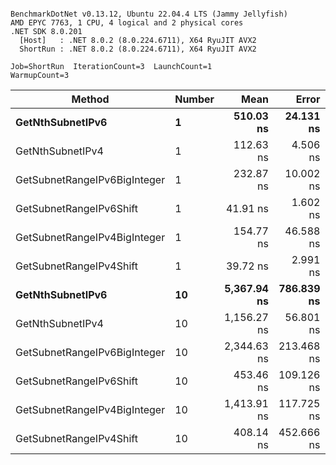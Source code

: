 ```

BenchmarkDotNet v0.13.12, Ubuntu 22.04.4 LTS (Jammy Jellyfish)
AMD EPYC 7763, 1 CPU, 4 logical and 2 physical cores
.NET SDK 8.0.201
  [Host]   : .NET 8.0.2 (8.0.224.6711), X64 RyuJIT AVX2
  ShortRun : .NET 8.0.2 (8.0.224.6711), X64 RyuJIT AVX2

Job=ShortRun  IterationCount=3  LaunchCount=1  
WarmupCount=3  

```
| Method                       | Number | Mean        | Error      | StdDev    | Min         | Max         | Gen0   | Allocated |
|----------------------------- |------- |------------:|-----------:|----------:|------------:|------------:|-------:|----------:|
| **GetNthSubnetIPv6**             | **1**      |   **510.03 ns** |  **24.131 ns** |  **1.323 ns** |   **508.74 ns** |   **511.38 ns** | **0.0076** |     **696 B** |
| GetNthSubnetIPv4             | 1      |   112.63 ns |   4.506 ns |  0.247 ns |   112.38 ns |   112.87 ns | 0.0019 |     160 B |
| GetSubnetRangeIPv6BigInteger | 1      |   232.87 ns |  10.002 ns |  0.548 ns |   232.24 ns |   233.21 ns | 0.0050 |     432 B |
| GetSubnetRangeIPv6Shift      | 1      |    41.91 ns |   1.602 ns |  0.088 ns |    41.85 ns |    42.01 ns | 0.0019 |     160 B |
| GetSubnetRangeIPv4BigInteger | 1      |   154.77 ns |  46.588 ns |  2.554 ns |   152.19 ns |   157.30 ns | 0.0024 |     208 B |
| GetSubnetRangeIPv4Shift      | 1      |    39.72 ns |   2.991 ns |  0.164 ns |    39.56 ns |    39.89 ns | 0.0021 |     176 B |
| **GetNthSubnetIPv6**             | **10**     | **5,367.94 ns** | **786.839 ns** | **43.129 ns** | **5,338.76 ns** | **5,417.48 ns** | **0.0839** |    **7336 B** |
| GetNthSubnetIPv4             | 10     | 1,156.27 ns |  56.801 ns |  3.113 ns | 1,154.20 ns | 1,159.85 ns | 0.0191 |    1600 B |
| GetSubnetRangeIPv6BigInteger | 10     | 2,344.63 ns | 213.468 ns | 11.701 ns | 2,332.01 ns | 2,355.11 ns | 0.0496 |    4320 B |
| GetSubnetRangeIPv6Shift      | 10     |   453.46 ns | 109.126 ns |  5.982 ns |   446.90 ns |   458.61 ns | 0.0191 |    1600 B |
| GetSubnetRangeIPv4BigInteger | 10     | 1,413.91 ns | 117.725 ns |  6.453 ns | 1,409.79 ns | 1,421.34 ns | 0.0248 |    2080 B |
| GetSubnetRangeIPv4Shift      | 10     |   408.14 ns | 452.666 ns | 24.812 ns |   393.72 ns |   436.79 ns | 0.0210 |    1760 B |
